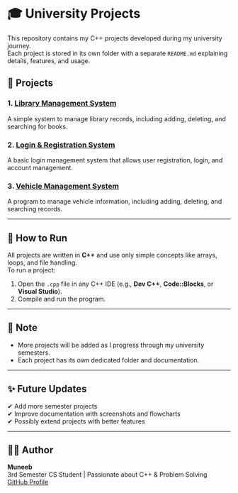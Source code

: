# 🎓 University Projects

This repository contains my C++ projects developed during my university journey.  
Each project is stored in its own folder with a separate `README.md` explaining details, features, and usage.

## 📂 Projects

### 1. [Library Management System](./library%20management%20system/README.md)
A simple system to manage library records, including adding, deleting, and searching for books.

### 2. [Login & Registration System](./login%20and%20registration%20system/README.md)
A basic login management system that allows user registration, login, and account management.

### 3. [Vehicle Management System](./vechle%20management%20system/README.md)
A program to manage vehicle information, including adding, deleting, and searching records.

---

## 🚀 How to Run
All projects are written in **C++** and use only simple concepts like arrays, loops, and file handling.  
To run a project:
1. Open the `.cpp` file in any C++ IDE (e.g., **Dev C++**, **Code::Blocks**, or **Visual Studio**).
2. Compile and run the program.

---

## 📌 Note
- More projects will be added as I progress through my university semesters.  
- Each project has its own dedicated folder and documentation.  

---

## ✨ Future Updates
✔ Add more semester projects  
✔ Improve documentation with screenshots and flowcharts  
✔ Possibly extend projects with better features

---

## 🧑‍💻 Author
**Muneeb**  
3rd Semester CS Student | Passionate about C++ & Problem Solving  
[GitHub Profile](https://github.com/Muneebnot)
